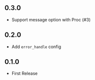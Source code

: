 ## 0.3.0

- Support message option with Proc (#3)

## 0.2.0

- Add `error_handle` config

## 0.1.0

- First Release

